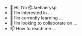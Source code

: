 - 👋 Hi, I’m @Jaehaerysp
- 👀 I’m interested in ...
- 🌱 I’m currently learning ...
- 💞️ I’m looking to collaborate on ...
- 📫 How to reach me ...

<!---
Jaehaerysp/Jaehaerysp is a ✨ special ✨ repository because its `README.md` (this file) appears on your GitHub profile.
You can click the Preview link to take a look at your changes.
--->
